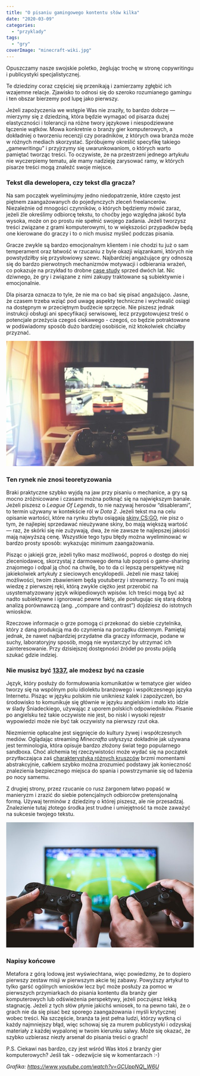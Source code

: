```yaml
---
title: "O pisaniu gamingowego kontentu słów kilka"
date: "2020-03-09"
categories: 
  - "przyklady"
tags: 
  - "gry"
coverImage: "minecraft-wiki.jpg"
---
```


Opuszczamy nasze swojskie poletko, żeglując trochę w stronę copywritingu i publicystyki specjalistycznej.

Te dziedziny coraz częściej się przenikają i zamierzamy zgłębić ich wzajemne relacje. Zjawisko to odnosi się do szeroko rozumianego gamingu i ten obszar bierzemy pod lupę jako pierwszy.

Jeżeli zapożyczenia we wstępie Was nie zraziły, to bardzo dobrze ― mierzymy się z dziedziną, która będzie wymagać od pisarza dużej elastyczności i tolerancji na różne twory językowe i niespodziewane łączenie wątków. Mowa konkretnie o branży gier komputerowych, a dokładniej o tworzeniu recenzji czy poradników, z których owa branża może w różnych mediach skorzystać. Spróbujemy określić specyfikę takiego „gamewritingu” i przyjrzymy się uwarunkowaniom, o których warto pamiętać tworząc treści. To oczywiste, że na przestrzeni jednego artykułu nie wyczerpiemy tematu, ale mamy nadzieję zarysować ramy, w których pisarze treści mogą znaleźć swoje miejsce.

### Tekst dla dewelopera, czy tekst dla gracza?

Na sam początek wyeliminujmy jedno niedopatrzenie, które często jest piętnem zaangażowanych do pojedynczych zleceń freelancerów. Niezależnie od mnogości czynników, o których będziemy mówić zaraz, jeżeli źle określimy odbiorcę tekstu, to choćby jego względna jakość była wysoka, może on po prostu nie spełnić swojego zadania. Jeżeli tworzysz treści związane z grami komputerowymi, to w większości przypadków będą one kierowane do graczy i to o nich musisz myśleć podczas pisania.

Gracze zwykle są bardzo emocjonalnym klientem i nie chodzi tu już o sam temperament oraz łatwość w rzucaniu z byle okazji wiązankami, których nie powstydziłby się przysłowiowy szewc. Najbardziej angażujące gry odnoszą się do bardzo pierwotnych mechanizmów motywacji i odbierania wrażeń, co pokazuje na przykład to drobne [case study](https://www.psychologytoday.com/au/blog/darwins-subterranean-world/201809/video-games-and-emotional-states) sprzed dwóch lat. Nic dziwnego, że gry i związane z nimi zakupy traktowane są subiektywnie i emocjonalnie.

Dla pisarza oznacza to tyle, że nie ma co bać się pisać angażująco. Jasne, że czasem trzeba wziąć pod uwagę aspekty techniczne i wychwalić osiągi na dostępnym w przeciętnym budżecie sprzęcie. Nie piszesz jednak instrukcji obsługi ani specyfikacji serwisowej, lecz przygotowujesz treść o potencjale przeżycia czegoś ciekawego - czegoś, co będzie potraktowane w podświadomy sposób dużo bardziej osobiście, niż ktokolwiek chciałby przyznać.

![](images/computer-1845880_640.jpg)

### Ten rynek nie znosi teoretyzowania

Braki praktyczne szybko wyjdą na jaw przy pisaniu o mechanice, a gry są mocno zróżnicowane i czasami można potknąć się na największym banale. Jeżeli piszesz o _League Of Legends_, to nie nazywaj herosów “disablerami”, to termin używany w kontekście ról w _Dota 2_. Jeżeli tekst ma na celu opisanie wartości, które na rynku zbytu osiągają [skiny CS:GO](https://www.skinwallet.com/pl/), nie pisz o tym, że najlepiej sprzedawać nieużywane skiny, bo mają większą wartość ― raz, że skórki się nie zużywają, dwa, że nie zawsze te najlepszej jakości mają najwyższą cenę. Wszystkie tego typu błędy można wyeliminować w bardzo prosty sposób: wykazując minimum zaangażowania.

Pisząc o jakiejś grze, jeżeli tylko masz możliwość, poproś o dostęp do niej zleceniodawcę, skorzystaj z darmowego dema lub poproś o game-sharing znajomego i odpal ją choć na chwilę, bo to da ci lepszą perspektywę niż jakiekolwiek artykuły z sieciowych encyklopedii. Jeżeli nie masz takiej możliwości, twoim zbawieniem będą youtuberzy i streamerzy. To oni mają wiedzę z pierwszej ręki, którą zwykle ciężko jest przerobić na usystematyzowany język wikipediowych wpisów. Ich treści mogą być aż nadto subiektywne i ignorować pewne fakty, ale posługując się starą dobrą analizą porównawczą (ang. „compare and contrast”) dojdziesz do istotnych wniosków.

Rzeczowe informacje o grze pomogą ci przekonać do siebie czytelnika, który z daną produkcją ma do czynienia na porządku dziennym. Pamiętaj jednak, że nawet najbardziej przydatne dla graczy informacje, podane w suchy, laboratoryjny sposób, mogą nie wystarczyć by utrzymać ich zainteresowanie. Przy dzisiejszej dostępności źródeł po prostu pójdą szukać gdzie indziej.

### Nie musisz być [1337](https://en.wikipedia.org/wiki/Leet), ale możesz być na czasie

Język, który posłuży do formułowania komunikatów w tematyce gier wideo tworzy się na wspólnym polu idiolektu branżowego i współczesnego języka Internetu. Pisząc w języku polskim nie unikniesz kalek i zapożyczeń, bo środowisko to komunikuje się głównie w języku angielskim i mało kto idzie w ślady Śniadeckiego, używając z uporem polskich odpowiedników. Pisanie po angielsku też takie oczywiste nie jest, bo niski i wysoki rejestr wypowiedzi może nie być tak oczywisty na pierwszy rzut oka.

Niezmiernie opłacalne jest sięgnięcie do kultury żywej i współczesnych mediów. Oglądając streaming _Minecrafta_ usłyszysz dokładnie jak używana jest terminologia, która opisuje bardzo złożony świat tego popularnego sandboxa. Choć alchemia tej rzeczywistości może wydać się na początek przytłaczająca zaś [charakterystyka różnych kruszców](https://minecraft-pl.gamepedia.com/Bloki) brzmi momentami abstrakcyjnie, całkiem szybko można zrozumieć podstawy jak konieczność znalezienia bezpiecznego miejsca do spania i powstrzymanie się od łażenia po nocy samemu.

Z drugiej strony, przez rzucanie co rusz żargonem łatwo popaść w manieryzm i zrazić do siebie potencjalnych odbiorców pretensjonalną formą. Używaj terminów z dziedziny o której piszesz, ale nie przesadzaj. Znalezienie tutaj złotego środka jest trudne i umiejętność ta może zaważyć na sukcesie twojego tekstu.

![](images/gaming-2259191_640.jpg)

### Napisy końcowe

Metafora z górą lodową jest wyświechtana, więc powiedzmy, że to dopiero pierwszy zestaw misji w pierwszym akcie tej zabawy. Powyższy artykuł to tylko garść ogólnych wniosków lecz być może posłuży za pomoc w pierwszych przymiarkach do pisania kontentu dla branży gier komputerowych lub odświeżenia perspektywy, jeżeli poczujesz lekką stagnację. Jeżeli z tych słów płynie jakichś wniosek, to na pewno taki, że o grach nie da się pisać bez sporego zaangażowania i myśli krytycznej wobec treści. Na szczęście, branża ta jest pełna ludzi, którzy wytkną ci każdy najmniejszy błąd, więc schowaj się za murem publicystyki i odzyskaj materiały z każdej wypalonej w twoim kierunku salwy. Może się okazać, że szybko uzbierasz niezły arsenał do pisania treści o grach!

P.S. Ciekawi nas bardzo, czy jest wśród Was ktoś z branży gier komputerowych? Jeśli tak - odezwijcie się w komentarzach :-)

_Grafika: https://www.youtube.com/watch?v=GCUppNQ\_W6U_
